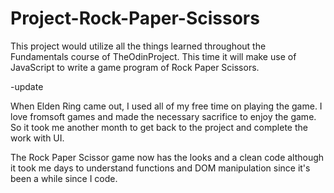 # Project-Rock-Paper-Scissors

This project would utilize all the things learned throughout the Fundamentals course of TheOdinProject.
This time it will make use of JavaScript to write a game program of Rock Paper Scissors.


-update

When Elden Ring came out, I used all of my free time on playing the game. I love fromsoft games and made the necessary sacrifice to enjoy the game. So it took me another month to get back to the project and complete the work with UI. 

The Rock Paper Scissor game now has the looks and a clean code although it took me days to understand functions and DOM manipulation since it's been a while since I code. 


